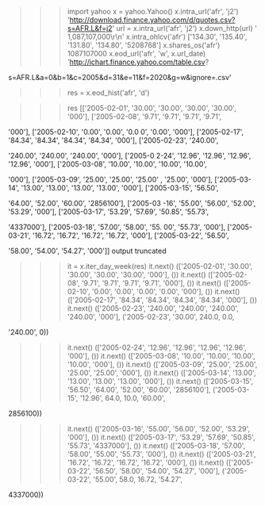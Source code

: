 >>> import yahoo
>>> x = yahoo.Yahoo()
>>> x.intra_url('afr', 'j2')
'http://download.finance.yahoo.com/d/quotes.csv?s=AFR.L&f=j2'
>>> url = x.intra_url('afr', 'j2')
>>> x.down_http(url)
'  1,087,107,000\r\n'
>>> x.intra_ohlcv('afr')
['134.30', '135.40', '131.80', '134.80', '5208768']
>>> x.shares_os('afr')
1087107000
>>> x.eod_url('afr', 'w', x.url_date)
'http://ichart.finance.yahoo.com/table.csv?

s=AFR.L&amp;a=0&amp;b=1&amp;c=2005&amp;d=31&amp;e=11&amp;f=2020&amp;g=w&amp;ignore=.csv'

>>> res = x.eod_hist('afr', 'd')

>>> res
[['2005-02-01', '30.00', '30.00', '30.00', '30.00', '000'], ['2005-02-08', '9.71', '9.71', '9.71', '9.71', 

'000'], ['2005-02-10', '0.00', '0.00', '0.0
0', '0.00', '000'], ['2005-02-17', '84.34', '84.34', '84.34', '84.34', '000'], ['2005-02-23', '240.00', 

'240.00', '240.00', '240.00', '000'], ['2005-0
2-24', '12.96', '12.96', '12.96', '12.96', '000'], ['2005-03-08', '10.00', '10.00', '10.00', '10.00', 

'000'], ['2005-03-09', '25.00', '25.00', '25.00'
, '25.00', '000'], ['2005-03-14', '13.00', '13.00', '13.00', '13.00', '000'], ['2005-03-15', '56.50', 

'64.00', '52.00', '60.00', '2856100'], ['2005-03
-16', '55.00', '56.00', '52.00', '53.29', '000'], ['2005-03-17', '53.29', '57.69', '50.85', '55.73', 

'4337000'], ['2005-03-18', '57.00', '58.00', '55.
00', '55.73', '000'], ['2005-03-21', '16.72', '16.72', '16.72', '16.72', '000'], ['2005-03-22', '56.50', 

'58.00', '54.00', '54.27', '000']]
output truncated

>>> it = x.iter_day_week(res)
>>> it.next()
(['2005-02-01', '30.00', '30.00', '30.00', '30.00', '000'], ())
>>> it.next()
(['2005-02-08', '9.71', '9.71', '9.71', '9.71', '000'], ())
>>> it.next()
(['2005-02-10', '0.00', '0.00', '0.00', '0.00', '000'], ())
>>> it.next()
(['2005-02-17', '84.34', '84.34', '84.34', '84.34', '000'], ())
>>> it.next()
(['2005-02-23', '240.00', '240.00', '240.00', '240.00', '000'], ('2005-02-23', '30.00', 240.0, 0.0, 

'240.00', 0))
>>> it.next()
(['2005-02-24', '12.96', '12.96', '12.96', '12.96', '000'], ())
>>> it.next()
(['2005-03-08', '10.00', '10.00', '10.00', '10.00', '000'], ())
>>> it.next()
(['2005-03-09', '25.00', '25.00', '25.00', '25.00', '000'], ())
>>> it.next()
(['2005-03-14', '13.00', '13.00', '13.00', '13.00', '000'], ())
>>> it.next()
(['2005-03-15', '56.50', '64.00', '52.00', '60.00', '2856100'], ('2005-03-15', '12.96', 64.0, 10.0, '60.00', 

2856100))
>>> it.next()
(['2005-03-16', '55.00', '56.00', '52.00', '53.29', '000'], ())
>>> it.next()
(['2005-03-17', '53.29', '57.69', '50.85', '55.73', '4337000'], ())
>>> it.next()
(['2005-03-18', '57.00', '58.00', '55.00', '55.73', '000'], ())
>>> it.next()
(['2005-03-21', '16.72', '16.72', '16.72', '16.72', '000'], ())
>>> it.next()
(['2005-03-22', '56.50', '58.00', '54.00', '54.27', '000'], ('2005-03-22', '55.00', 58.0, 16.72, '54.27', 

4337000))
